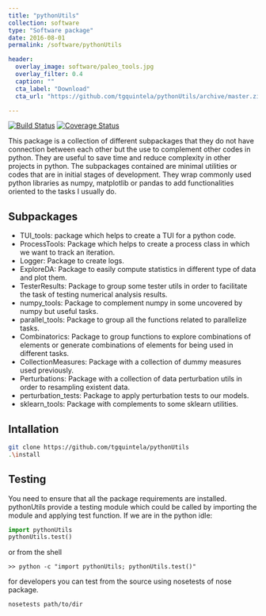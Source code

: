 ```yaml
---
title: "pythonUtils"
collection: software
type: "Software package"
date: 2016-08-01
permalink: /software/pythonUtils

header:
  overlay_image: software/paleo_tools.jpg
  overlay_filter: 0.4
  caption: ""
  cta_label: "Download"
  cta_url: "https://github.com/tgquintela/pythonUtils/archive/master.zip"

---
```



[![Build Status](https://travis-ci.org/tgquintela/pythonUtils.svg?branch=master)](https://travis-ci.org/tgquintela/pythonUtils)
[![Coverage Status](https://coveralls.io/repos/github/tgquintela/pythonUtils/badge.svg?branch=master)](https://coveralls.io/github/tgquintela/pythonUtils?branch=master)


This package is a collection of different subpackages that they do not have connection between each other but the use to complement other codes in python.
They are useful to save time and reduce complexity in other projects in python. The subpackages contained are minimal utilities or codes that are in initial stages of development.
They wrap commonly used python libraries as numpy, matplotlib or pandas to add functionalities oriented to the tasks I usually do.


## Subpackages

* TUI_tools: package which helps to create a TUI for a python code.
* ProcessTools: Package which helps to create a process class in which we want to track an iteration.
* Logger: Package to create logs.
* ExploreDA: Package to easily compute statistics in different type of data and plot them.
* TesterResults: Package to group some tester utils in order to facilitate the task of testing numerical analysis results.
* numpy_tools: Package to complement numpy in some uncovered by numpy but useful tasks.
* parallel_tools: Package to group all the functions related to parallelize tasks.
* Combinatorics: Package to group functions to explore combinations of elements or generate combinations of elements for being used in different tasks.
* CollectionMeasures: Package with a collection of dummy measures used previously.
* Perturbations: Package with a collection of data perturbation utils in order to resampling existent data.
* perturbation_tests: Package to apply perturbation tests to our models.
* sklearn_tools: Package with complements to some sklearn utilities.


## Intallation

```Bash
git clone https://github.com/tgquintela/pythonUtils
.\install

```

## Testing
You need to ensure that all the package requirements are installed. pythonUtils provide a testing module which could be called by importing the module and applying test function.
If we are in the python idle:

```python
import pythonUtils
pythonUtils.test()
```
or from the shell
```shell
>> python -c "import pythonUtils; pythonUtils.test()"

```

for developers you can test from the source using nosetests of nose package.

```shell
nosetests path/to/dir
```


